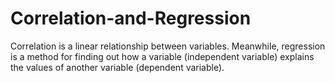 # Correlation-and-Regression
Correlation is a linear relationship between variables. Meanwhile, regression is a method for finding out how a variable (independent variable) explains the values ​​of another variable (dependent variable).
